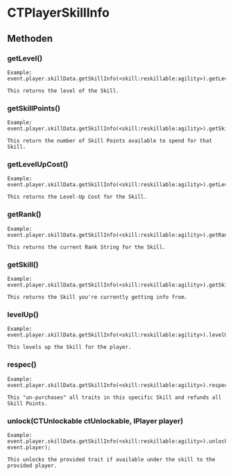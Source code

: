 # CTPlayerSkillInfo

## Methoden

### getLevel()

    Example:
    event.player.skillData.getSkillInfo(<skill:reskillable:agility>).getLevel();
    
    This returns the level of the Skill.
    

### getSkillPoints()

    Example:
    event.player.skillData.getSkillInfo(<skill:reskillable:agility>).getSkillPoints();
    
    This return the number of Skill Points available to spend for that Skill.
    

### getLevelUpCost()

    Example:
    event.player.skillData.getSkillInfo(<skill:reskillable:agility>).getLevelUpCost();
    
    This returns the Level-Up Cost for the Skill.
    

### getRank()

    Example:
    event.player.skillData.getSkillInfo(<skill:reskillable:agility>).getRank();
    
    This returns the current Rank String for the Skill.
    

### getSkill()

    Example:
    event.player.skillData.getSkillInfo(<skill:reskillable:agility>).getSkill();
    
    This returns the Skill you're currently getting info from.
    

### levelUp()

    Example:
    event.player.skillData.getSkillInfo(<skill:reskillable:agility>).levelUp();
    
    This levels up the Skill for the player.
    

### respec()

    Example:
    event.player.skillData.getSkillInfo(<skill:reskillable:agility>).respec();
    
    This "un-purchases" all traits in this specific Skill and refunds all Skill Points.
    

### unlock(CTUnlockable ctUnlockable, IPlayer player)

    Example:
    event.player.skillData.getSkillInfo(<skill:reskillable:agility>).unlock(<trait:reskillable:sidestep>, event.player);
    
    This unlocks the provided trait if available under the skill to the provided player.